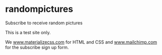 # randompictures
Subscribe to receive random pictures

This is a test site only.

We www.materializecss.com for HTML and CSS and www.mailchimp.com for the subscribe sign up form.

